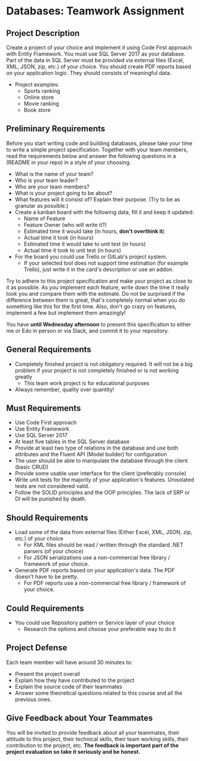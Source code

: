 # Databases: Teamwork Assignment

## Project Description

Create a project of your choice and implement it using Code First approach with Entity Framework. You must use SQL Server 2017 as your database. Part of the data in SQL Server must be provided via external files (Excel, XML, JSON, zip, etc.) of your choice. You should create PDF reports based on your application logic. They should consists of meaningful data.

- Project examples:
  - Sports ranking
  - Online store
  - Movie ranking
  - Book store
  
## Preliminary Requirements

Before you start writing code and building databases, please take your time to write a simple project specification. Together with your team members, read the requirements below and answer the following questions in a (README in your repo) in a style of your choosing.

- What is the name of your team?
- Who is your team leader?
- Who are your team members?
- What is your project going to be about?
- What features will it consist of? Explain their purpose. (Try to be as granular as possible.)
- Create a kanban board with the following data, fill it and keep it updated:
  - Name of Feature
  - Feature Owner (who will write it?)
  - Estimated time it would take (in hours, **don't overthink it**)
  - Actual time it took (in hours)
  - Estimated time it would take to unit test (in hours)
  - Actual time it took to unit test (in hours)
- For the board you could use Trello or GitLab's project system.
  - If your selected tool does not support time estimation (for example Trello), just write it in the card's description or use an addon.

Try to adhere to this project specification and make your project as close to it as possible. As you implement each feature, write down the time it really took you and compare them with the estimate. Do not be surprised if the difference between them is great, that's completely normal when you do something like this for the first time. Also, don't go crazy on features, implement a few but implement them amazingly! 

You have **until Wednesday afternoon** to present this specification to either me or Edo in person or via Slack, and commit it to your repository.

## General Requirements

- Completely finished project is not obligatory required. It will not be a big problem if your project is not completely finished or is not working greatly
  - This team work project is for educational purposes
- Always remember, quality over quantity!

## Must Requirements

- Use Code First approach
- Use Entity Framework
- Use SQL Server 2017
- At least five tables in the SQL Server database
- Provide at least two type of relations in the database and use both attributes and the Fluent API (Model builder) for configuration
- The user should be able to manipulate the database through the client (basic CRUD)
- Provide some usable user interface for the client (preferably console)
- Write unit tests for the majority of your application's features. Unisolated tests are not considered valid.
- Follow the SOLID principles and the OOP principles. The lack of SRP or DI will be punished by death.

## Should Requirements

- Load some of the data from external files (Either Excel, XML, JSON, zip, etc.) of your choice
  - For XML files should be read / written through the standard .NET parsers (of your choice)
  - For JSON serializations use a non-commercial free library / framework of your choice.
- Generate PDF reports based on your application's data. The PDF doesn't have to be pretty.
  - For PDF reports use a non-commercial free library / framework of your choice.

## Could Requirements

- You could use Repository pattern or Service layer of your choice
  - Research the options and choose your preferable way to do it

## Project Defense

Each team member will have around 30 minutes to:

- Present the project overall
- Explain how they have contributed to the project
- Explain the source code of their teammates
- Answer some theoretical questions related to this course and all the previous ones.

## Give Feedback about Your Teammates

You will be invited to provide feedback about all your teammates, their attitude to this project, their technical skills, their team working skills, their contribution to the project, etc. **The feedback is important part of the project evaluation so take it seriously and be honest.**